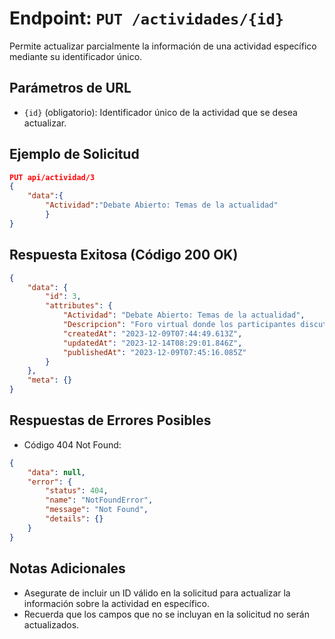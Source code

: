 # Endpoint: `PUT /actividades/{id}`

Permite actualizar parcialmente la información de una actividad específico mediante su identificador único.

## Parámetros de URL

- `{id}` (obligatorio): Identificador único de la actividad que se desea actualizar.

## Ejemplo de Solicitud

```json
PUT api/actividad/3
{
    "data":{
        "Actividad":"Debate Abierto: Temas de la actualidad"
        }
}
```

## Respuesta Exitosa (Código 200 OK)

```json
{
    "data": {
        "id": 3,
        "attributes": {
            "Actividad": "Debate Abierto: Temas de la actualidad",
            "Descripcion": "Foro virtual donde los participantes discuten y argumentan sobre temas actuales, promoviendo el análisis crítico y la argumentación lógica.",
            "createdAt": "2023-12-09T07:44:49.613Z",
            "updatedAt": "2023-12-14T08:29:01.846Z",
            "publishedAt": "2023-12-09T07:45:16.085Z"
        }
    },
    "meta": {}
}
```

## Respuestas de Errores Posibles

- Código 404 Not Found:

```json
{
    "data": null,
    "error": {
        "status": 404,
        "name": "NotFoundError",
        "message": "Not Found",
        "details": {}
    }
}
```

## Notas Adicionales

- Asegurate de incluir un ID válido en la solicitud para actualizar la información sobre la actividad en específico.
- Recuerda que los campos que no se incluyan en la solicitud no serán actualizados.